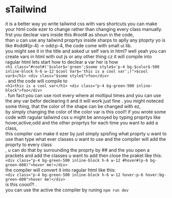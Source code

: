 # sTailwind
it is a better way yo write tailwind css with vars shortcuts you can make your html code ezer to change rather than changing every class manually. frst you declear vars inside this #root# as shoun in the code,<br>
than u can use any tailwind proprtys inside sharps to aplly any ptoprty yo is like #odd#(p-4) -> odd:p-4, the code come with small ui lib.<br>
you might see it in the title and asked ur self vars in html? well yeah you can create vars in html with out js or any other thing cz it will compile into ragular html lets start how to declear a var her is how<br> 
`<h1 class="#root#('$color$='green';$some style$='p-4 bg-$color$-500 inline-block h-6 w-12'$cool Var$='this is a cool var';)">$cool var$</h1> <div class="$some style$">foo</div> `<br>
. and the code will compile to <br>
`<h1>this is a cool var</h1> <div class="p-4 bg-green-500 inline-block">foo</div>`<br>
. fun fact:you can use root every where at moltipul times and you can use the any var befor declearing it and it will work just fine . you might noteced some thing, that the color of the shape can be changed with ez,<br>
by simply changing the color of the color var is this cool!! if you wrote some code with ragular tailwind css u might be annoyed by typing proprtys like hover,active,odd and the other proprtys for each time you want to add a class,<br>
this compiler can make it ezer by just simply spisfing what proprty u want to use than type what ever classes u want to use and the compiler will add the proprty to every class <br>
, u can do that by surrounding the proprty by ## and the you open a prackets and add the classes u want to add then close the praket like this: <br>
`<div class="p-4 bg-green-500 inline-block h-6 w-12 #hover#(p-6 bg-green-600)">hover me!</div> `<br>
the compiler will convert it into ragular html like this:<br>
`<div class="p-4 bg-green-500 inline-block h-6 w-12 hover:p-6 hover:bg-green-600">hover me!</div>`<br>
is this coool?! .<br>
you can use the active the compiler by runing `npm run dev`<br>
